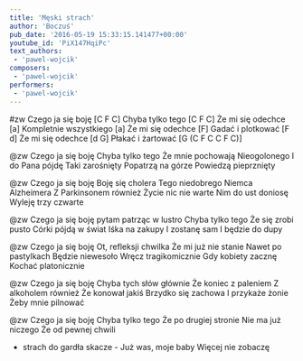 ```yaml
---
title: 'Męski strach'
author: 'Boczuś'
pub_date: '2016-05-19 15:33:15.141477+00:00'
youtube_id: 'PiX147HqiPc'
text_authors:
 - 'pawel-wojcik'
composers:
 - 'pawel-wojcik'
performers:
 - 'pawel-wojcik'
---
```


#zw
Czego ja się boję 	                [C F C]
Chyba tylko tego 	                [C F C]
Że mi się odechce 	                [a]
Kompletnie wszystkiego 	[a]
Że mi się odechce 	                [F]
Gadać i plotkować 	                [F d]
Że mi się odechce 	                [d G]
Płakać i żartować 	                [G (C F C C F C)] 

@zw
Czego ja się boję
Chyba tylko tego 
Że mnie pochowają 
Nieogolonego
I do Pana pójdę
Taki zarośnięty
Popatrzą na górze
Powiedzą pieprznięty

@zw
Czego ja się boję
Boję się cholera
Tego niedobrego
Niemca Alzheimera
Z Parkinsonem również
Życie nic nie warte
Nim do ust doniosę 
Wyleję trzy czwarte

@zw
Czego ja się boję
pytam patrząc w lustro
Chyba tylko tego 
Że się zrobi pusto
Córki pójdą w świat
Iśka na zakupy
I zostanę sam 
I będzie do dupy

@zw
Czego ja się boję
Ot, refleksji chwilka
Że mi już nie stanie 
Nawet po pastylkach
Będzie niewesoło
Wręcz tragikomicznie
Gdy kobiety zacznę 
Kochać platonicznie

@zw
Czego ja się boję
Chyba tych słów głównie
Że koniec z paleniem 
Z alkoholem również
Że konował jakiś 
Brzydko się zachowa
I przykaże żonie
Żeby mnie pilnować

@zw
Czego ja się boję
Chyba tylko tego
Że po drugiej stronie 
Nie ma już niczego
Że od pewnej chwili 
- strach do gardła skacze -
Już was, moje baby
Więcej nie zobaczę
